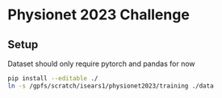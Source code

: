 # Physionet 2023 Challenge

## Setup

Dataset should only require pytorch and pandas for now

```bash
pip install --editable ./
ln -s /gpfs/scratch/isears1/physionet2023/training ./data
```